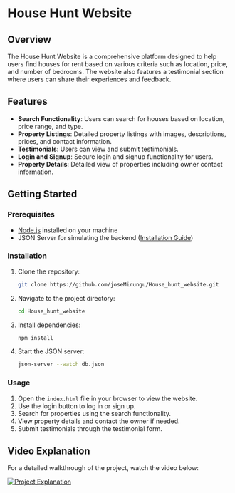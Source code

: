 # House Hunt Website


## Overview

The House Hunt Website is a comprehensive platform designed to help users find houses for rent based on various criteria such as location, price, and number of bedrooms. The website also features a testimonial section where users can share their experiences and feedback.

## Features

- **Search Functionality**: Users can search for houses based on location, price range, and type.
- **Property Listings**: Detailed property listings with images, descriptions, prices, and contact information.
- **Testimonials**: Users can view and submit testimonials.
- **Login and Signup**: Secure login and signup functionality for users.
- **Property Details**: Detailed view of properties including owner contact information.

## Getting Started

### Prerequisites

- [Node.js](https://nodejs.org/) installed on your machine
- JSON Server for simulating the backend ([Installation Guide](https://www.npmjs.com/package/json-server))

### Installation

1. Clone the repository:
    ```bash
    git clone https://github.com/joseMirungu/House_hunt_website.git
    ```
2. Navigate to the project directory:
    ```bash
    cd House_hunt_website
    ```
3. Install dependencies:
    ```bash
    npm install
    ```
4. Start the JSON server:
    ```bash
    json-server --watch db.json
    ```

### Usage

1. Open the `index.html` file in your browser to view the website.
2. Use the login button to log in or sign up.
3. Search for properties using the search functionality.
4. View property details and contact the owner if needed.
5. Submit testimonials through the testimonial form.

## Video Explanation

For a detailed walkthrough of the project, watch the video below:

[![Project Explanation](https://img.youtube.com/vi/your-video-id/maxresdefault.jpg)](https://www.youtube.com/watch?v=your-video-id)


